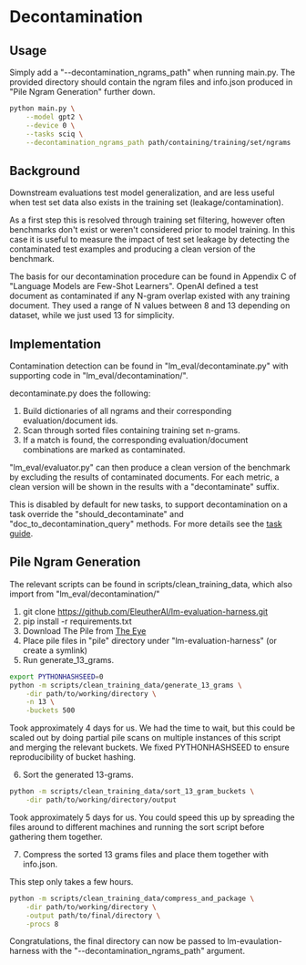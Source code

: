 # Decontamination

## Usage

Simply add a "--decontamination_ngrams_path" when running main.py. The provided directory should contain
the ngram files and info.json produced in "Pile Ngram Generation" further down.

```bash
python main.py \
    --model gpt2 \
    --device 0 \
    --tasks sciq \
    --decontamination_ngrams_path path/containing/training/set/ngrams
```

## Background
Downstream evaluations test model generalization, and are less useful when test set data also exists in the training set (leakage/contamination).

As a first step this is resolved through training set filtering, however often benchmarks don't exist or weren't considered prior to model training. In this case it is useful to measure the impact of test set leakage by detecting the contaminated test examples and producing a clean version of the benchmark.

The basis for our decontamination procedure can be found in Appendix C of "Language Models are Few-Shot Learners". OpenAI defined a test document as contaminated if any N-gram overlap existed with any training document. They used a range of N values between 8 and 13 depending on dataset, while we just used 13 for simplicity.

## Implementation

Contamination detection can be found in "lm_eval/decontaminate.py" with supporting code in "lm_eval/decontamination/". 

decontaminate.py does the following:
1. Build dictionaries of all ngrams and their corresponding evaluation/document ids.
2. Scan through sorted files containing training set n-grams.
3. If a match is found, the corresponding evaluation/document combinations are marked as contaminated.

"lm_eval/evaluator.py" can then produce a clean version of the benchmark by excluding the results of contaminated documents. For each metric, a clean version will be shown in the results with a "decontaminate" suffix. 

This is disabled by default for new tasks, to support decontamination on a task override the "should_decontaminate" and "doc_to_decontamination_query" methods. For more details see the [task guide](task_guide.md).

## Pile Ngram Generation
The relevant scripts can be found in scripts/clean_training_data, which also import from
"lm_eval/decontamination/"

1. git clone https://github.com/EleutherAI/lm-evaluation-harness.git
2. pip install -r requirements.txt
3. Download The Pile from [The Eye](https://the-eye.eu/public/AI/pile/train/)
4. Place pile files in "pile" directory under "lm-evaluation-harness" (or create a symlink)
5. Run generate_13_grams.

```bash
export PYTHONHASHSEED=0
python -m scripts/clean_training_data/generate_13_grams \
    -dir path/to/working/directory \
    -n 13 \
    -buckets 500
```

Took approximately 4 days for us. We had the time to wait, but this could be scaled out by doing partial pile scans on multiple instances of this script and merging the relevant buckets. We fixed PYTHONHASHSEED to ensure reproducibility of bucket hashing.

6. Sort the generated 13-grams.
```bash
python -m scripts/clean_training_data/sort_13_gram_buckets \
    -dir path/to/working/directory/output
```

Took approximately 5 days for us. You could speed this up by spreading the files around to different machines and running the sort script before gathering them together.

7. Compress the sorted 13 grams files and place them together with info.json.

This step only takes a few hours.

```bash
python -m scripts/clean_training_data/compress_and_package \
    -dir path/to/working/directory \
    -output path/to/final/directory \
    -procs 8
```

Congratulations, the final directory can now be passed to lm-evaulation-harness with the "--decontamination_ngrams_path" argument.

